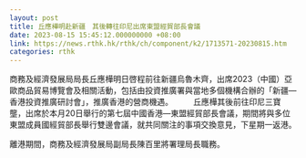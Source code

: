 ```yaml
---
layout: post
title: 丘應樺明赴新疆　其後轉往印尼出席東盟經貿部長會議
date: 2023-08-15 15:45:12.000000000 +08:00
link: https://news.rthk.hk/rthk/ch/component/k2/1713571-20230815.htm
categories: rthk
---
```


商務及經濟發展局局長丘應樺明日啓程前往新疆烏魯木齊，出席2023（中國）亞歐商品貿易博覽會及相關活動，包括由投資推廣署與當地多個機構合辦的「新疆—香港投資推廣研討會」，推廣香港的營商機遇。
　　 
丘應樺其後前往印尼三寶壟，出席於本月20日舉行的第七屆中國香港—東盟經貿部長會議，期間將與多位東盟成員國經貿部長舉行雙邊會議，就共同關注的事項交換意見，下星期一返港。

離港期間，商務及經濟發展局副局長陳百里將署理局長職務。
